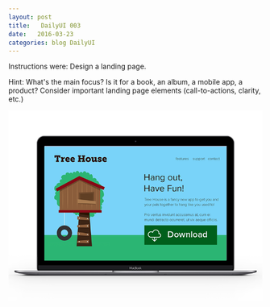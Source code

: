 ```yaml
---
layout: post
title:   DailyUI 003
date:   2016-03-23
categories: blog DailyUI
---
```

 Instructions were: Design a landing page.<!-- more -->

Hint: What's the main focus?
Is it for a book, an album, a mobile app, a product?
Consider important landing page elements
(call-to-actions, clarity, etc.)

![dailyui003](/i/dailyui003.png "DailyUI 003")
